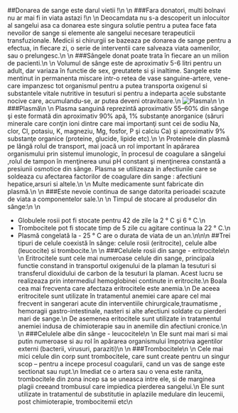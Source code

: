 ##Donarea de sange este darul vietii !\n
\n
###Fara donatori, multi bolnavi nu ar mai fi in viata astazi !\n
\n
Deocamdata nu s-a descoperit un inlocuitor al sangelui asa ca donarea este singura solutie pentru a putea face fata nevoilor de sange si elemente ale sangelui necesare terapeuticii transfuzionale. Medicii si chirurgii se bazeaza pe donarea de sange pentru a efectua, in fiecare zi, o serie de interventii care salveaza viata oamenilor, sau o prelungesc.\n
\n
###Sângele donat poate trata în fiecare an un milion de pacienti.\n
\n
Volumul de sânge este de aproximativ 5-6 litri pentru un adult, dar variaza în functie de sex, greutatete si şi inaltime. Sangele este mentinut in permanenta miscare intr-o retea de vase sanguine-artere, vene-care impanzesc tot organismul pentru a putea transporta oxigenul si substantele vitale nutritive in tesuturi si pentru a indeparta acele substante nocive care, acumulandu-se, ar putea deveni otravitoare.\n
![Plasma](http://www.ctsbucuresti.ro/content/dece_donez/foto_01.jpg)\n
\n
###Plasmă\n
\n
Plasma sanguină reprezintă aproximativ 55–60% din sânge şi este formată din aproximativ 90% apă, 1% substanţe anorganice (săruri minerale care conţin ioni dintre care mai importanţi sunt cei de sodiu Na, clor, Cl, potasiu, K, magneziu, Mg, fosfor, P şi calciu Ca) şi aproximativ 9% substanţe organice (proteine, glucide, lipide etc).\n
\n
Proteinele din plasmă pe lângă rolul de transport, mai joacă un rol important în apărarea organismului prin sistemul imunologic, în procesul de coagulare a sângelui ,rolul de tampon în menţinerea unui pH constant şi menţinerea constantă a presiunii osmotice din sânge. Plasma se utilizeaza in afectiunile care se soldeaza cu afectarea factorilor de coagulare din sange : afectiuni hepatice,arsuri si altele.\n
\n
Multe medicamente sunt fabricate din plasmă.\n
\n
###Este nevoie continua de sange datorita perioadei scazute de viata a componentelor sale.\n
\n
Timpul de stocare al produselor din sânge:\n
\n
+ Globulele rosii pot fi stocate pentru 42 de zile la 2 ° C şi 6 ° C.\n
+ Trombocitele pot fi stocate timp de 5 zile cu agitare continua la 22 ° C.\n
+ Plasmă congelată la - 25 ° C are o durata de viata de un an.\n\n\n
##Trei tipuri de celule coexistă în sânge: celule rosii (eritrocite), celule albe (leucocite) si trombocite.\n
\n
###Celulele rosii din sange - eritrocitele\n
\n
Eritrocitele sunt cele mai numeroase celule din sange, principala functie constand in transportul oxigenului de la plaman la tesuturi si transferul dioxidului de carbon de la tesuturi la plaman. Acest lucru se realizeaza prin intermediul hemoglobinei continute in eritrocite.\n
Boala cea mai frecventa care afectaza eritrocitele este anemia.\n
De aceea eritrocitele sunt utilizate în tratamentul anemiei care apare cel mai frecvent in sangerari acute din interventiile chirurgicale,traumatisme , hemoragii gastro-intestinale, nasteri si alte afectiuni soldate cu pierderi mari de sange.\n
De asemenea eritocitele sunt utilizate in tratamentul anemiei indusa de chimioterapie sau in anemiile din afectiuni cronice.\n
\n
###Celulele albe din sânge - leucocitele\n
\n
Ele sunt mai mari si mai putin numeroase si au rol în apărarea organismului împotriva agentilor externi (bacterii, virusuri, paraziti)\n
\n
###Trombocitele\n
\n
Cele mai mici celule din corp sunt trombocitele, care sunt create pentru un singur scop – pentru a incepe procesul coagularii, cand un vas de sange este sectionat sau rupt.\n
Imediat ce o artera sau o vena este ranita, trombocitele din zona incep sa se uneasca intre ele, si de marginea plagii creeand trombusul care impiedica pierderea sangelui.\n
Ele sunt utilizate in tratamentul de substitutie in aplaziile medulare din leucemii, post chimioterapie, trombocitemii etc\n